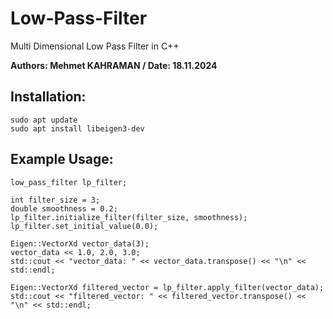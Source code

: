 # Low-Pass-Filter
Multi Dimensional Low Pass Filter in C++

**Authors: Mehmet KAHRAMAN / Date: 18.11.2024**

Installation:
---
```
sudo apt update
sudo apt install libeigen3-dev
```

Example Usage:
---
```
low_pass_filter lp_filter;

int filter_size = 3;
double smoothness = 0.2;
lp_filter.initialize_filter(filter_size, smoothness);
lp_filter.set_initial_value(0.0);

Eigen::VectorXd vector_data(3);
vector_data << 1.0, 2.0, 3.0;
std::cout << "vector_data: " << vector_data.transpose() << "\n" << std::endl;

Eigen::VectorXd filtered_vector = lp_filter.apply_filter(vector_data);
std::cout << "filtered_vector: " << filtered_vector.transpose() << "\n" << std::endl;
```